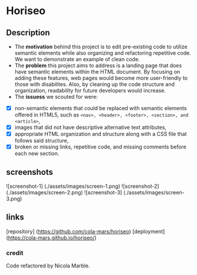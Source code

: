 # Horiseo

## Description
- The **motivation** behind this project is to edit pre-existing code to utilize semantic elements while also organizing and refactoring repetitive code. We want to demonstrate an example of clean code.
- The **problem** this project aims to address is a landing page that does have semantic elements within the HTML document. By focusing on adding these features, web pages would become more user-friendly to those with disabilites. Also, by cleaning up the code structure and organization, readability for future developers would increase. 
- The **issuess** we scouted for were:
 - [x] non-semantic elements that could be replaced with semantic elements offered in HTML5, such as `<nav>, <header>, <footer>, <section>, and <article>`,
 - [x] images that did not have descriptive alternative text attributes,
 - [x] appropriate HTML organization and structure along with a CSS file that follows said structure,
 - [x] broken or missing links, repetitive code, and missing comments before each new section.

## screenshots
![screenshot-1] (./assets/images/screen-1.png)
![screenshot-2] (./assets/images/screen-2.png)
![screenshot-3] (./assets/images/screen-3.png)

## links 
[repository] (https://github.com/cola-mars/horiseo)
[deployment] (https://cola-mars.github.io/horiseo/)

### credit 
Code refactored by Nicola Marble.
